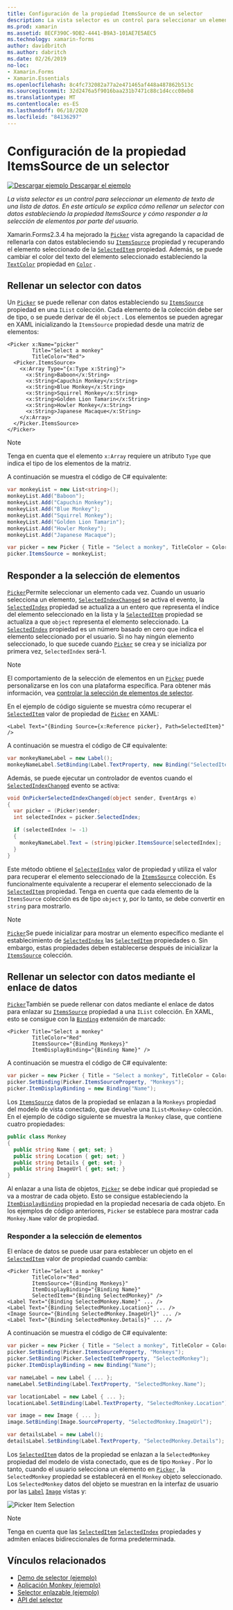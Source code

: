 ```yaml
---
title: Configuración de la propiedad ItemsSource de un selector
description: La vista selector es un control para seleccionar un elemento de texto de una lista de datos. En este artículo se explica cómo rellenar un selector con datos estableciendo la propiedad ItemsSource y cómo responder a la selección de elementos por parte del usuario.
ms.prod: xamarin
ms.assetid: 8ECF390C-9DB2-4441-B9A3-101AE7E5AEC5
ms.technology: xamarin-forms
author: davidbritch
ms.author: dabritch
ms.date: 02/26/2019
no-loc:
- Xamarin.Forms
- Xamarin.Essentials
ms.openlocfilehash: 8c4fc732082a77a2e471465af448a487862b513c
ms.sourcegitcommit: 32d2476a5f9016baa231b7471c88c1d4ccc08eb8
ms.translationtype: MT
ms.contentlocale: es-ES
ms.lasthandoff: 06/18/2020
ms.locfileid: "84136297"
---
```

# <a name="setting-a-pickers-itemssource-property"></a>Configuración de la propiedad ItemsSource de un selector

[![Descargar ejemplo](~/media/shared/download.png) Descargar el ejemplo](https://docs.microsoft.com/samples/xamarin/xamarin-forms-samples/userinterface-monkeyapppicker)

_La vista selector es un control para seleccionar un elemento de texto de una lista de datos. En este artículo se explica cómo rellenar un selector con datos estableciendo la propiedad ItemsSource y cómo responder a la selección de elementos por parte del usuario._

Xamarin.Forms2.3.4 ha mejorado la [`Picker`](xref:Xamarin.Forms.Picker) vista agregando la capacidad de rellenarla con datos estableciendo su [`ItemsSource`](xref:Xamarin.Forms.Picker.ItemsSource) propiedad y recuperando el elemento seleccionado de la [`SelectedItem`](xref:Xamarin.Forms.Picker.SelectedItem) propiedad. Además, se puede cambiar el color del texto del elemento seleccionado estableciendo la [`TextColor`](xref:Xamarin.Forms.Picker.TextColor) propiedad en [`Color`](xref:Xamarin.Forms.Color) .

## <a name="populating-a-picker-with-data"></a>Rellenar un selector con datos

Un [`Picker`](xref:Xamarin.Forms.Picker) se puede rellenar con datos estableciendo su [`ItemsSource`](xref:Xamarin.Forms.Picker.ItemsSource) propiedad en una `IList` colección. Cada elemento de la colección debe ser de tipo, o se puede derivar de él `object` . Los elementos se pueden agregar en XAML inicializando la `ItemsSource` propiedad desde una matriz de elementos:

```xaml
<Picker x:Name="picker"
        Title="Select a monkey"
        TitleColor="Red">
  <Picker.ItemsSource>
    <x:Array Type="{x:Type x:String}">
      <x:String>Baboon</x:String>
      <x:String>Capuchin Monkey</x:String>
      <x:String>Blue Monkey</x:String>
      <x:String>Squirrel Monkey</x:String>
      <x:String>Golden Lion Tamarin</x:String>
      <x:String>Howler Monkey</x:String>
      <x:String>Japanese Macaque</x:String>
    </x:Array>
  </Picker.ItemsSource>
</Picker>
```

> [!NOTE]
> Tenga en cuenta que el elemento `x:Array` requiere un atributo `Type` que indica el tipo de los elementos de la matriz.

A continuación se muestra el código de C# equivalente:

```csharp
var monkeyList = new List<string>();
monkeyList.Add("Baboon");
monkeyList.Add("Capuchin Monkey");
monkeyList.Add("Blue Monkey");
monkeyList.Add("Squirrel Monkey");
monkeyList.Add("Golden Lion Tamarin");
monkeyList.Add("Howler Monkey");
monkeyList.Add("Japanese Macaque");

var picker = new Picker { Title = "Select a monkey", TitleColor = Color.Red };
picker.ItemsSource = monkeyList;
```

## <a name="responding-to-item-selection"></a>Responder a la selección de elementos

[`Picker`](xref:Xamarin.Forms.Picker)Permite seleccionar un elemento cada vez. Cuando un usuario selecciona un elemento, [`SelectedIndexChanged`](xref:Xamarin.Forms.Picker.SelectedIndexChanged) se activa el evento, la [`SelectedIndex`](xref:Xamarin.Forms.Picker.SelectedIndex) propiedad se actualiza a un entero que representa el índice del elemento seleccionado en la lista y la [`SelectedItem`](xref:Xamarin.Forms.Picker.SelectedItem) propiedad se actualiza a que `object` representa el elemento seleccionado. La [`SelectedIndex`](xref:Xamarin.Forms.Picker.SelectedIndex) propiedad es un número basado en cero que indica el elemento seleccionado por el usuario. Si no hay ningún elemento seleccionado, lo que sucede cuando [`Picker`](xref:Xamarin.Forms.Picker) se crea y se inicializa por primera vez, `SelectedIndex` será-1.

> [!NOTE]
> El comportamiento de la selección de elementos en un [`Picker`](xref:Xamarin.Forms.Picker) puede personalizarse en Ios con una plataforma específica. Para obtener más información, vea [controlar la selección de elementos de selector](~/xamarin-forms/platform/ios/picker-selection.md).

En el ejemplo de código siguiente se muestra cómo recuperar el [`SelectedItem`](xref:Xamarin.Forms.Picker.SelectedItem) valor de propiedad de [`Picker`](xref:Xamarin.Forms.Picker) en XAML:

```xaml
<Label Text="{Binding Source={x:Reference picker}, Path=SelectedItem}" />
```

A continuación se muestra el código de C# equivalente:

```csharp
var monkeyNameLabel = new Label();
monkeyNameLabel.SetBinding(Label.TextProperty, new Binding("SelectedItem", source: picker));
```

Además, se puede ejecutar un controlador de eventos cuando el [`SelectedIndexChanged`](xref:Xamarin.Forms.Picker.SelectedIndexChanged) evento se activa:

```csharp
void OnPickerSelectedIndexChanged(object sender, EventArgs e)
{
  var picker = (Picker)sender;
  int selectedIndex = picker.SelectedIndex;

  if (selectedIndex != -1)
  {
    monkeyNameLabel.Text = (string)picker.ItemsSource[selectedIndex];
  }
}
```

Este método obtiene el [`SelectedIndex`](xref:Xamarin.Forms.Picker.SelectedIndex) valor de propiedad y utiliza el valor para recuperar el elemento seleccionado de la [`ItemsSource`](xref:Xamarin.Forms.Picker.ItemsSource) colección. Es funcionalmente equivalente a recuperar el elemento seleccionado de la [`SelectedItem`](xref:Xamarin.Forms.Picker.SelectedItem) propiedad. Tenga en cuenta que cada elemento de la `ItemsSource` colección es de tipo `object` y, por lo tanto, se debe convertir en `string` para mostrarlo.

> [!NOTE]
> [`Picker`](xref:Xamarin.Forms.Picker)Se puede inicializar para mostrar un elemento específico mediante el establecimiento de [`SelectedIndex`](xref:Xamarin.Forms.Picker.SelectedIndex) las [`SelectedItem`](xref:Xamarin.Forms.Picker.SelectedItem) propiedades o. Sin embargo, estas propiedades deben establecerse después de inicializar la [`ItemsSource`](xref:Xamarin.Forms.Picker.ItemsSource) colección.

## <a name="populating-a-picker-with-data-using-data-binding"></a>Rellenar un selector con datos mediante el enlace de datos

[`Picker`](xref:Xamarin.Forms.Picker)También se puede rellenar con datos mediante el enlace de datos para enlazar su [`ItemsSource`](xref:Xamarin.Forms.Picker.ItemsSource) propiedad a una `IList` colección. En XAML, esto se consigue con la [`Binding`](xref:Xamarin.Forms.Xaml.BindingExtension) extensión de marcado:

```xaml
<Picker Title="Select a monkey"
        TitleColor="Red"
        ItemsSource="{Binding Monkeys}"
        ItemDisplayBinding="{Binding Name}" />
```

A continuación se muestra el código de C# equivalente:

```csharp
var picker = new Picker { Title = "Select a monkey", TitleColor = Color.Red };
picker.SetBinding(Picker.ItemsSourceProperty, "Monkeys");
picker.ItemDisplayBinding = new Binding("Name");
```

Los [`ItemsSource`](xref:Xamarin.Forms.Picker.ItemsSource) datos de la propiedad se enlazan a la `Monkeys` propiedad del modelo de vista conectado, que devuelve una `IList<Monkey>` colección. En el ejemplo de código siguiente se muestra la `Monkey` clase, que contiene cuatro propiedades:

```csharp
public class Monkey
{
  public string Name { get; set; }
  public string Location { get; set; }
  public string Details { get; set; }
  public string ImageUrl { get; set; }
}
```

Al enlazar a una lista de objetos, [`Picker`](xref:Xamarin.Forms.Picker) se debe indicar qué propiedad se va a mostrar de cada objeto. Esto se consigue estableciendo la [`ItemDisplayBinding`](xref:Xamarin.Forms.Picker.ItemDisplayBinding) propiedad en la propiedad necesaria de cada objeto. En los ejemplos de código anteriores, `Picker` se establece para mostrar cada `Monkey.Name` valor de propiedad.

### <a name="responding-to-item-selection"></a>Responder a la selección de elementos

El enlace de datos se puede usar para establecer un objeto en el [`SelectedItem`](xref:Xamarin.Forms.Picker.SelectedItem) valor de propiedad cuando cambia:

```xaml
<Picker Title="Select a monkey"
        TitleColor="Red"
        ItemsSource="{Binding Monkeys}"
        ItemDisplayBinding="{Binding Name}"
        SelectedItem="{Binding SelectedMonkey}" />
<Label Text="{Binding SelectedMonkey.Name}" ... />
<Label Text="{Binding SelectedMonkey.Location}" ... />
<Image Source="{Binding SelectedMonkey.ImageUrl}" ... />
<Label Text="{Binding SelectedMonkey.Details}" ... />
```

A continuación se muestra el código de C# equivalente:

```csharp
var picker = new Picker { Title = "Select a monkey", TitleColor = Color.Red };
picker.SetBinding(Picker.ItemsSourceProperty, "Monkeys");
picker.SetBinding(Picker.SelectedItemProperty, "SelectedMonkey");
picker.ItemDisplayBinding = new Binding("Name");

var nameLabel = new Label { ... };
nameLabel.SetBinding(Label.TextProperty, "SelectedMonkey.Name");

var locationLabel = new Label { ... };
locationLabel.SetBinding(Label.TextProperty, "SelectedMonkey.Location");

var image = new Image { ... };
image.SetBinding(Image.SourceProperty, "SelectedMonkey.ImageUrl");

var detailsLabel = new Label();
detailsLabel.SetBinding(Label.TextProperty, "SelectedMonkey.Details");
```

Los [`SelectedItem`](xref:Xamarin.Forms.Picker.SelectedItem) datos de la propiedad se enlazan a la `SelectedMonkey` propiedad del modelo de vista conectado, que es de tipo `Monkey` . Por lo tanto, cuando el usuario selecciona un elemento en [`Picker`](xref:Xamarin.Forms.Picker) , la `SelectedMonkey` propiedad se establecerá en el `Monkey` objeto seleccionado. Los `SelectedMonkey` datos del objeto se muestran en la interfaz de usuario por las [`Label`](xref:Xamarin.Forms.Label) [`Image`](xref:Xamarin.Forms.Image) vistas y:

![](populating-itemssource-images/monkeys.png "Picker Item Selection")

> [!NOTE]
> Tenga en cuenta que las [`SelectedItem`](xref:Xamarin.Forms.Picker.SelectedItem) [`SelectedIndex`](xref:Xamarin.Forms.Picker.SelectedIndex) propiedades y admiten enlaces bidireccionales de forma predeterminada.

## <a name="related-links"></a>Vínculos relacionados

- [Demo de selector (ejemplo)](https://docs.microsoft.com/samples/xamarin/xamarin-forms-samples/userinterface-pickerdemo)
- [Aplicación Monkey (ejemplo)](https://docs.microsoft.com/samples/xamarin/xamarin-forms-samples/userinterface-monkeyapppicker)
- [Selector enlazable (ejemplo)](https://docs.microsoft.com/samples/xamarin/xamarin-forms-samples/userinterface-bindablepicker)
- [API del selector](xref:Xamarin.Forms.Picker)
